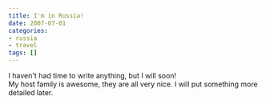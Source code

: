 ```yaml
---
title: I'm in Russia!
date: 2007-07-01
categories:
- russia
- travel
tags: []
---
```

I haven't had time to write anything, but I will soon!<br />My host family is awesome, they are all very nice. I will put something more detailed later.
